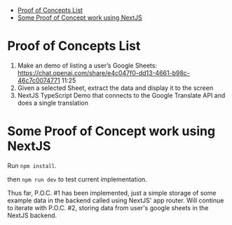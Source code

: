 - [Proof of Concepts List](#proof-of-concepts-list)
- [Some Proof of Concept work using NextJS](#some-proof-of-concept-work-using-nextjs)

# Proof of Concepts List

1. Make an demo of listing a user’s Google Sheets: https://chat.openai.com/share/e4c047f0-dd13-4661-b98c-46c7c0074771
   11:25
2. Given a selected Sheet, extract the data and display it to the screen
3. NextJS TypeScript Demo that connects to the Google Translate API and does a single translation

# Some Proof of Concept work using NextJS

Run `npm install`.

then `npm run dev` to test current implementation.

Thus far, P.O.C. #1 has been implemented, just a simple storage of some example data in the backend called using NextJS' app router. Will continue to iterate with P.O.C. #2, storing data from user's google sheets in the NextJS backend.
